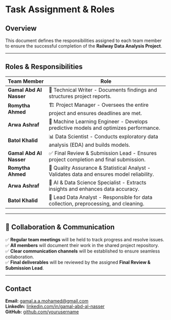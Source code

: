 # Task Assignment & Roles  

## Overview  
This document defines the responsibilities assigned to each team member to ensure the successful completion of the **Railway Data Analysis Project**.  

---

## Roles & Responsibilities  

| **Team Member**          | **Role** |
|--------------------------|---------------------------------------------|
| **Gamal Abd Al Nasser**  | 📘 Technical Writer - Documents findings and structures project reports. |
| **Romytha Ahmed**        | 🏗️ Project Manager - Oversees the entire project and ensures deadlines are met. |
| **Arwa Ashraf**          | 🤖 Machine Learning Engineer - Develops predictive models and optimizes performance. |
| **Batol Khalid**         | 📊 Data Scientist - Conducts exploratory data analysis (EDA) and builds models. |
| **Gamal Abd Al Nasser**  | ✅ Final Review & Submission Lead - Ensures project completion and final submission. |
| **Romytha Ahmed**        | 📏 Quality Assurance & Statistical Analyst - Validates data and ensures model reliability. |
| **Arwa Ashraf**          | 🧠 AI & Data Science Specialist - Extracts insights and enhances data accuracy. |
| **Batol Khalid**         | 📌 Lead Data Analyst - Responsible for data collection, preprocessing, and cleaning. |

---

## 🔗 Collaboration & Communication  

✅ **Regular team meetings** will be held to track progress and resolve issues.  
✅ **All members** will document their work in the shared project repository.  
✅ **Clear communication channels** will be established to ensure seamless collaboration.  
✅ **Final deliverables** will be reviewed by the assigned **Final Review & Submission Lead**.  

---

## Contact  
**Email:** gamal.a.a.mohamed@gmail.com  
**LinkedIn:** [linkedin.com/in/gamal-abd-al-nasser](#)  
**GitHub:** [github.com/yourusername](#)  
